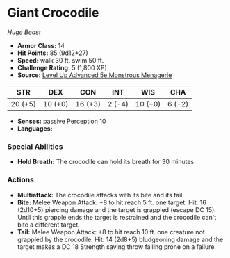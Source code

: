 # Giant Crocodile

*Huge* *Beast*

- **Armor Class:** 14
- **Hit Points:** 85 (9d12+27)
- **Speed:** walk 30 ft. swim 50 ft.
- **Challenge Rating:** 5 (1,800 XP)
- **Source:** [Level Up Advanced 5e Monstrous Menagerie](https://www.levelup5e.com)

| STR | DEX | CON | INT | WIS | CHA |
| --- | --- | --- | --- | --- | --- |
| 20 (+5) | 10 (+0) | 16 (+3) | 2 (-4) | 10 (+0) | 6 (-2) |

- **Senses:** passive Perception 10
- **Languages:** 
### Special Abilities
- **Hold Breath:** The crocodile can hold its breath for 30 minutes.
### Actions
- **Multiattack:** The crocodile attacks with its bite and its tail.
- **Bite:** Melee Weapon Attack: +8 to hit  reach 5 ft.  one target. Hit: 16 (2d10+5) piercing damage and the target is grappled (escape DC 15). Until this grapple ends  the target is restrained and the crocodile can't bite a different target.
- **Tail:** Melee Weapon Attack: +8 to hit  reach 10 ft.  one creature not grappled by the crocodile. Hit: 14 (2d8+5) bludgeoning damage and the target makes a DC 18 Strength saving throw  falling prone on a failure.
